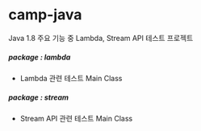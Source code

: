 # camp-java
Java 1.8 주요 기능 중 Lambda, Stream API 테스트 프로젝트

##### package : lambda
+ Lambda 관련 테스트 Main Class

##### package : stream
+ Stream API 관련 테스트 Main Class

